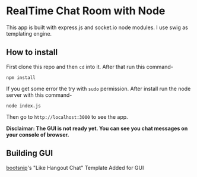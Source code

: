 # RealTime Chat Room with Node

This app is built with express.js and socket.io node modules. I use swig as templating engine.

## How to install

First clone this repo and then `cd` into it. After that run this command-

```
npm install
```

If you get some error the try with `sudo` permission. After install run the node server with this command-

```
node index.js
```

Then go to `http://localhost:3000` to see the app.

**Disclaimar: The GUI is not ready yet. You can see you chat messages on your console of browser.**

## Building GUI
  [bootsnip](http://bootsnipp.com/snippets/featured/like-hangout-chat)'s "Like Hangout Chat"  Template Added for GUI

